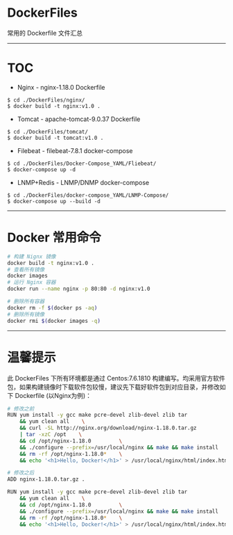 # DockerFiles
常用的 Dockerfile 文件汇总

---

# TOC
- Nginx - nginx-1.18.0 Dockerfile
```
$ cd ./DockerFiles/nginx/
$ docker build -t nginx:v1.0 .
```
- Tomcat - apache-tomcat-9.0.37 Dockerfile
```
$ cd ./DockerFiles/tomcat/
$ docker build -t tomcat:v1.0 .
```
- Filebeat - filebeat-7.8.1 docker-compose
```
$ cd ./DockerFiles/Docker-Compose_YAML/Fliebeat/
$ docker-compose up -d
```
- LNMP+Redis - LNMP/DNMP docker-compose
```
$ cd ./DockerFiles/docker-compose_YAML/LNMP-Compose/
$ docker-compose up --build -d
```
---

# Docker 常用命令
```bash
# 构建 Nignx 镜像
docker build -t nginx:v1.0 .
# 查看所有镜像
docker images
# 运行 Nginx 容器
docker run --name nginx -p 80:80 -d nginx:v1.0

# 删除所有容器
docker rm -f $(docker ps -aq)  
# 删除所有镜像
docker rmi $(docker images -q)
```

---

# 温馨提示
此 DockerFiles 下所有环境都是通过 Centos:7.6.1810 构建编写。均采用官方软件包，如果构建镜像时下载软件包较慢，建议先下载好软件包到对应目录，并修改如下 Dockerfile (以Nginx为例)：
```bash
# 修改之前
RUN yum install -y gcc make pcre-devel zlib-devel zlib tar              \
    && yum clean all    \
    && curl -SL http://nginx.org/download/nginx-1.18.0.tar.gz           \
    | tar -xzC /opt    \
    && cd /opt/nginx-1.18.0         \
    && ./configure --prefix=/usr/local/nginx && make && make install    \
    && rm -rf /opt/nginx-1.18.0*    \
    && echo '<h1>Hello, Docker!</h1>' > /usr/local/nginx/html/index.html

# 修改之后
ADD nginx-1.18.0.tar.gz .

RUN yum install -y gcc make pcre-devel zlib-devel zlib tar              \
    && yum clean all    \
    && cd /opt/nginx-1.18.0         \
    && ./configure --prefix=/usr/local/nginx && make && make install    \
    && rm -rf /opt/nginx-1.18.0*    \
    && echo '<h1>Hello, Docker!</h1>' > /usr/local/nginx/html/index.html
```
